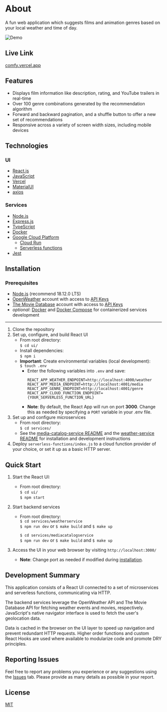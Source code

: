 # About

A fun web application which suggests films and animation genres based on your local weather and time of day.

![Demo](/img/compressed.gif)

## Live Link

[comfy.vercel.app](https://comfy.vercel.app)

## Features

- Displays film information like description, rating, and YouTube trailers in real-time
- Over 100 genre combinations generated by the recommendation algorithm
- Forward and backward pagination, and a shuffle button to offer a new set of recommendations
- Responsive across a variety of screen width sizes, including mobile devices

## Technologies

### UI

- [React.js](https://reactjs.org/)
- [JavaScript](https://developer.mozilla.org/en-US/docs/Web/JavaScript)
- [Vercel](https://vercel.com/)
- [MaterialUI](https://mui.com/)
- [axios](https://www.npmjs.com/package/axios)

### Services

- [Node.js](https://nodejs.org/en/)
- [Express.js](https://expressjs.com/)
- [TypeScript](https://www.typescriptlang.org/)
- [Docker](https://www.docker.com/)
- [Google Cloud Platform](https://cloud.google.com/)
  - [Cloud Run](https://cloud.google.com/run)
  - [Serverless functions](https://cloud.google.com/functions)
- [Jest](https://jestjs.io/)

## Installation

### Prerequisites

- [Node.js](https://nodejs.org/en/) (recommend 18.12.0 LTS)
- [OpenWeather](https://openweathermap.org/) account with access to [API Keys](https://openweathermap.org/api)
- [The Movie Database](https://www.themoviedb.org/?language=en-US) account with access to [API Keys](https://developers.themoviedb.org/3/getting-started/introduction)
- _optional_: [Docker](https://www.docker.com/) and [Docker Compose](https://docs.docker.com/compose/) for containerized services development

---

1. Clone the repository
2. Set up, configure, and build React UI
   - From root directory:  
     `$ cd ui/`
   - Install dependencies:  
     `$ npm i`
   - **Important**: Create environmental variables (local development):  
     `$ touch .env`
     - Enter the following variables into `.env` and save:
       ```
       REACT_APP_WEATHER_ENDPOINT=http://localhost:4000/weather
       REACT_APP_MEDIA_ENDPOINT=http://localhost:4001/media
       REACT_APP_GENRE_ENDPOINT=http://localhost:4001/genre
       REACT_APP_CLOUD_FUNCTION_ENDPOINT={YOUR_SERVERLESS_FUNCTION_URL}
       ```
     - **Note**: By default, the React App will run on port **3000**. Change this as needed by specifying a `PORT` variable in your .env file.
3. Set up and configure microservices
   - From root directory:  
     `$ cd services/`
   - See the [media-catalog-service README](services/mediacatalogservice/README.md) and the [weather-service README](services/weatherservice/README.md) for installation and development instructions
4. Deploy `serverless-functions/index.js` to a cloud function provider of your choice, or set it up as a basic HTTP server.

## Quick Start

1. Start the React UI:
   - From root directory:  
     `$ cd ui/`  
     `$ npm start`
2. Start backend services

   - From root directory:  
     `$ cd services/weatherservice`  
     `$ npm run dev` or `$ make build` and `$ make up`

     `$ cd services/mediacatalogservice`  
     `$ npm run dev` or `$ make build` and `$ make up`

3. Access the UI in your web browser by visiting `http://localhost:3000/`
   - **Note**: Change port as needed if modified during [installation](#installation).

## Development Summary

This application consists of a React UI connected to a set of microservices and serverless functions, communicating via HTTP.

The backend services leverage the OpenWeather API and The Movie Database API for fetching weather events and movies, respectively. JavaScript's native navigator interface is used to fetch the user's geolocation data.

Data is cached in the browser on the UI layer to speed up navigation and prevent redundant HTTP requests. Higher order functions and custom React Hooks are used where available to modularize code and promote DRY principles.

## Reporting Issues

Feel free to report any problems you experience or any suggestions using the [Issues](https://github.com/kevinsekuj/comfy/issues) tab. Please provide as many details as possible in your report.

## License

[MIT](LICENSE)
